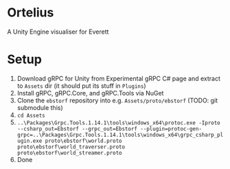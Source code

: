 # Ortelius
A Unity Engine visualiser for Everett

# Setup

1. Download gRPC for Unity from Experimental gRPC C# page and extract to `Assets` dir (it should put its stuff in `Plugins`)
2. Install gRPC, gRPC.Core, and gRPC.Tools via NuGet
3. Clone the `ebstorf` repository into e.g. `Assets/proto/ebstorf` (TODO: git submodule this)
4. `cd Assets`
5. `..\Packages\Grpc.Tools.1.14.1\tools\windows_x64\protoc.exe -Iproto --csharp_out=Ebstorf --grpc_out=Ebstorf --plugin=protoc-gen-grpc=..\Packages\Grpc.Tools.1.14.1\tools\windows_x64\grpc_csharp_plugin.exe proto\ebstorf\world.proto proto\ebstorf\world_traverser.proto proto\ebstorf\world_streamer.proto`
6. Done
